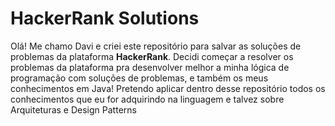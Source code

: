 # HackerRank Solutions

Olá! Me chamo Davi e criei este repositório para salvar as soluções de problemas da plataforma **HackerRank**.
Decidi começar a resolver os problemas da plataforma pra desenvolver melhor a minha lógica de programação com soluções de problemas, e também os meus conhecimentos em Java!
Pretendo aplicar dentro desse repositório todos os conhecimentos que eu for adquirindo na linguagem e talvez sobre Arquiteturas e Design Patterns